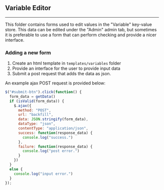 ## Variable Editor
----
This folder contains forms used to edit values in the "Variable" key-value
store.  This data can be edited under the "Admin" admin tab, but sometimes
it is preferable to use a form that can perform checking and provide a nicer
interface.

### Adding a new form

1. Create an html template in `templates/variables` folder
2. Provide an interface for the user to provide input data
3. Submit a post request that adds the data as json.

An example ajax POST request is provided below:
```js
$("#submit-btn").click(function() {
  form_data = getData()
  if (isValid(form_data)) {
    $.ajax({
      method: "POST",
      url: "backfill",
      data: JSON.stringify(form_data),
      dataType: "json",
      contentType: "application/json",
      success: function(response_data) {
        console.log("success.")
      },
      failure: function(response_data) {
        console.log("post error.")
      }
    })
  }
  else {
    console.log("input error.")
  }
});
```
